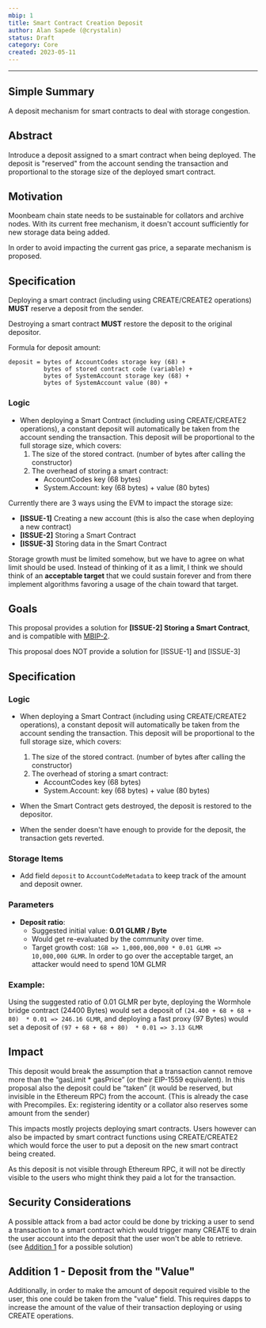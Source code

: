 ```yaml
---
mbip: 1
title: Smart Contract Creation Deposit
author: Alan Sapede (@crystalin)
status: Draft
category: Core
created: 2023-05-11
---
```

---

## Simple Summary
A deposit mechanism for smart contracts to deal with storage congestion. 

## Abstract

Introduce a deposit assigned to a smart contract when being deployed. The deposit is "reserved" from the account sending the transaction and proportional to the storage size of the deployed
smart contract.

## Motivation

Moonbeam chain state needs to be sustainable for collators and archive nodes. With its current
free mechanism, it doesn't account sufficiently for new storage data being added.

In order to avoid impacting the current gas price, a separate mechanism is proposed. 

## Specification

Deploying a smart contract (including using CREATE/CREATE2 operations) **MUST** reserve a
deposit from the sender.

Destroying a smart contract **MUST** restore the deposit to the original depositor.

Formula for deposit amount:

```
deposit = bytes of AccountCodes storage key (68) +
          bytes of stored contract code (variable) +
          bytes of SystemAccount storage key (68) +
          bytes of SystemAccount value (80) +
```


### Logic

- When deploying a Smart Contract (including using CREATE/CREATE2 operations), a constant deposit will automatically be taken from the account sending the transaction. This deposit will be proportional to the full storage size, which covers:
  1. The size of the stored contract. (number of bytes after calling the constructor)
  2. The overhead of storing a smart contract:
      - AccountCodes key (68 bytes)
      - System.Account: key (68 bytes) + value (80 bytes)


Currently there are 3 ways using the EVM to impact the storage size:
- **[ISSUE-1]** Creating a new account (this is also the case when deploying a new contract)
- **[ISSUE-2]** Storing a Smart Contract
- **[ISSUE-3]** Storing data in the Smart Contract

Storage growth must be limited somehow, but we have to agree on what limit should be used. Instead of thinking of it as a limit, I think we should think of an **acceptable target** that we could sustain forever and from there implement algorithms favoring a usage of the chain toward that target.

## Goals

This proposal provides a solution for **[ISSUE-2] Storing a Smart Contract**, and is compatible with [MBIP-2](MBIP-2.md).

This proposal does NOT provide a solution for [ISSUE-1] and [ISSUE-3]

## Specification

### Logic

- When deploying a Smart Contract (including using CREATE/CREATE2 operations), a constant deposit will automatically be taken from the account sending the transaction. This deposit will be proportional to the full storage size, which covers:
  1. The size of the stored contract. (number of bytes after calling the constructor)
  2. The overhead of storing a smart contract:
      - AccountCodes key (68 bytes)
      - System.Account: key (68 bytes) + value (80 bytes)

- When the Smart Contract gets destroyed, the deposit is restored to the depositor.

- When the sender doesn't have enough to provide for the deposit, the transaction gets reverted.

### Storage Items

- Add field `deposit` to `AccountCodeMetadata` to keep track of the amount and deposit owner.

### Parameters

- **Deposit ratio**:
  - Suggested initial value: **0.01 GLMR / Byte**
  - Would get re-evaluated by the community over time.
  - Target growth cost: `1GB => 1,000,000,000 * 0.01 GLMR => 10,000,000 GLMR`. In order to go over the acceptable target, an attacker would need to spend 10M GLMR

### Example:

Using the suggested ratio of 0.01 GLMR per byte, deploying the Wormhole bridge contract (24400 Bytes) would set a deposit of `(24.400 + 68 + 68 + 80)  * 0.01 => 246.16 GLMR`, and deploying a fast proxy (97 Bytes) would set a deposit of `(97 + 68 + 68 + 80)  * 0.01 => 3.13 GLMR`

## Impact

This deposit would break the assumption that a transaction cannot remove more than the “gasLimit * gasPrice” (or their EIP-1559 equivalent). In this proposal also the deposit could be “taken” (it would be reserved, but invisible in the Ethereum RPC) from the account.
(This is already the case with Precompiles. Ex: registering identity or a collator also reserves some amount from the sender)

This impacts mostly projects deploying smart contracts. Users however can also be impacted by smart contract functions using CREATE/CREATE2 which would force the user to put a deposit on the new smart contract being created.

As this deposit is not visible through Ethereum RPC, it will not be directly visible to the users who might think they paid a lot for the transaction.

## Security Considerations

A possible attack from a bad actor could be done by tricking a user to send a transaction to a smart contract which would trigger many CREATE to drain the user account into the deposit that the user won't be able to retrieve. (see [Addition 1](#addition-1-deposit-from-the-value) for a possible solution)


## Addition 1 - Deposit from the "Value"

Additionally, in order to make the amount of deposit required visible to the user, this one could be taken from the "value" field. This requires dapps to increase the amount of the value of their transaction deploying or using CREATE operations.


